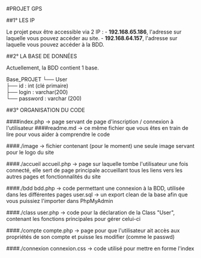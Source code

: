 #PROJET GPS

##1° LES IP

Le projet peux être accessible via 2 IP : 
    - __192.168.65.186__, l'adresse sur laquelle vous pouvez accéder au site.
    - __192.168.64.157__, l'adresse sur laquelle vous pouvez accéder à la BDD.




##2° LA BASE DE DONNÉES

Actuellement, la BDD contient 1 base.

Base_PROJET	
      └── User  
        ├── id : int (clé primaire)  
        ├── login : varchar(200)  
        └── password : varchar (200)  




##3° ORGANISATION DU CODE

####index.php -> page servant de page d'inscription / connexion à l'utilisateur
####readme.md -> ce même fichier que vous êtes en train de lire pour vous aider à comprendre le code

####./image -> fichier contenant (pour le moment) une seule image servant pour le logo du site


####./accueil 
    accueil.php -> page sur laquelle tombe l'utilisateur une fois connecté, elle sert de page principale accueillant tous les liens
                   vers les autres pages et fonctionnalités du site


####./bdd
    bdd.php -> code permettant une connexion à la BDD, utilisée dans les différentes pages
    user.sql -> un export clean de la base afin que vous puissiez l'importer dans PhpMyAdmin


####./class
    user.php -> code pour la déclaration de la Class "User", contenant les fonctions principales pour gérer celui-ci


####./compte
    compte.php -> page pour que l'utilisateur ait accès aux propriétés de son compte et puisse les modifier (comme le passwd)


####./connexion 
    connexion.css -> code utilisé pour mettre en forme l'index




    
